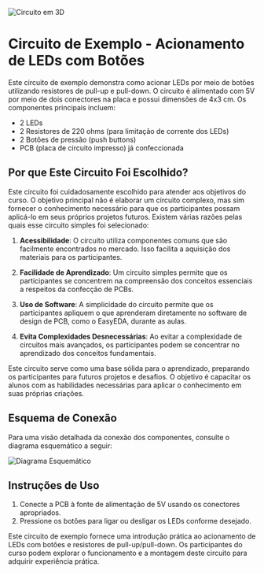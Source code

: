 ![Circuito em 3D](https://github.com/GrupoDePesquisaEmHardware/Cursos/assets/35488608/d3806af6-5879-44bf-a339-829744c93c11)

# Circuito de Exemplo - Acionamento de LEDs com Botões

Este circuito de exemplo demonstra como acionar LEDs por meio de botões utilizando resistores de pull-up e pull-down. O circuito é alimentado com 5V por meio de dois conectores na placa e possui dimensões de 4x3 cm. Os componentes principais incluem:

- 2 LEDs
- 2 Resistores de 220 ohms (para limitação de corrente dos LEDs)
- 2 Botões de pressão (push buttons)
- PCB (placa de circuito impresso) já confeccionada

## Por que Este Circuito Foi Escolhido?

Este circuito foi cuidadosamente escolhido para atender aos objetivos do curso. O objetivo principal não é elaborar um circuito complexo, mas sim fornecer o conhecimento necessário para que os participantes possam aplicá-lo em seus próprios projetos futuros. Existem várias razões pelas quais esse circuito simples foi selecionado:

1. **Acessibilidade**: O circuito utiliza componentes comuns que são facilmente encontrados no mercado. Isso facilita a aquisição dos materiais para os participantes.

2. **Facilidade de Aprendizado**: Um circuito simples permite que os participantes se concentrem na compreensão dos conceitos essenciais a respeitos da confecção de PCBs.

3. **Uso de Software**: A simplicidade do circuito permite que os participantes apliquem o que aprenderam diretamente no software de design de PCB, como o EasyEDA, durante as aulas.

4. **Evita Complexidades Desnecessárias**: Ao evitar a complexidade de circuitos mais avançados, os participantes podem se concentrar no aprendizado dos conceitos fundamentais.

Este circuito serve como uma base sólida para o aprendizado, preparando os participantes para futuros projetos e desafios. O objetivo é capacitar os alunos com as habilidades necessárias para aplicar o conhecimento em suas próprias criações.

## Esquema de Conexão

Para uma visão detalhada da conexão dos componentes, consulte o diagrama esquemático a seguir:

![Diagrama Esquemático](https://github.com/GrupoDePesquisaEmHardware/Cursos/assets/35488608/bd0861fb-3be3-40e0-a0a7-84f8310379ae)

## Instruções de Uso

1. Conecte a PCB à fonte de alimentação de 5V usando os conectores apropriados.
2. Pressione os botões para ligar ou desligar os LEDs conforme desejado.

Este circuito de exemplo fornece uma introdução prática ao acionamento de LEDs com botões e resistores de pull-up/pull-down. Os participantes do curso podem explorar o funcionamento e a montagem deste circuito para adquirir experiência prática.

